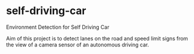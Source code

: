 # self-driving-car
Environment Detection for Self Driving Car 

Aim of this project is to detect lanes on the road and speed limit signs from the view of a camera sensor of an autonomous driving car.
